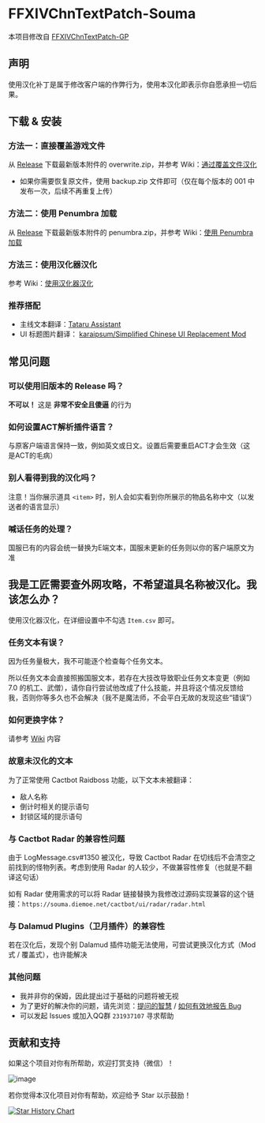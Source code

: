 # FFXIVChnTextPatch-Souma

本项目修改自 [FFXIVChnTextPatch-GP](https://github.com/GpointChen/FFXIVChnTextPatch-GP)

## 声明

使用汉化补丁是属于修改客户端的作弊行为，使用本汉化即表示你自愿承担一切后果。

## 下载 & 安装

### 方法一：直接覆盖游戏文件

从 [Release](https://github.com/Souma-Sumire/FFXIVChnTextPatch-Souma/releases/) 下载最新版本附件的 overwrite.zip，并参考  Wiki：[通过覆盖文件汉化](https://github.com/Souma-Sumire/FFXIVChnTextPatch-Souma/wiki/%E9%80%9A%E8%BF%87%E8%A6%86%E7%9B%96%E6%96%87%E4%BB%B6%E6%B1%89%E5%8C%96)

- 如果你需要恢复原文件，使用 backup.zip 文件即可（仅在每个版本的 001 中发布一次，后续不再重复上传）

### 方法二：使用 Penumbra 加载

从 [Release](https://github.com/Souma-Sumire/FFXIVChnTextPatch-Souma/releases/) 下载最新版本附件的 penumbra.zip，并参考 Wiki：[使用 Penumbra 加载](https://github.com/Souma-Sumire/FFXIVChnTextPatch-Souma/wiki/4%BD%BF%E7%94%A8-Penumbra-%E5%8A%A0%E8%BD%BD)

### 方法三：使用汉化器汉化

参考 Wiki：[使用汉化器汉化](https://github.com/Souma-Sumire/FFXIVChnTextPatch-Souma/wiki/%E4%BD%BF%E7%94%A8%E6%B1%89%E5%8C%96%E5%99%A8%E6%B1%89%E5%8C%96)

### 推荐搭配

- 主线文本翻译：[Tataru Assistant](https://home.gamer.com.tw/artwork.php?sn=5323128)
- UI 标题图片翻译： [karaipsum/Simplified Chinese UI Replacement Mod](https://www.nexusmods.com/finalfantasy14/mods/2048)

## 常见问题

### 可以使用旧版本的 Release 吗？

**不可以！** 这是 **非常不安全且傻逼** 的行为

### 如何设置ACT解析插件语言？

与原客户端语言保持一致，例如英文或日文。设置后需要重启ACT才会生效（这是ACT的毛病）

### 别人看得到我的汉化吗？

注意！当你展示道具 `<item>` 时，别人会如实看到你所展示的物品名称中文（以发送者的语言显示）

### 喊话任务的处理？

国服已有的内容会统一替换为E端文本，国服未更新的任务则以你的客户端原文为准

## 我是工匠需要查外网攻略，不希望道具名称被汉化。我该怎么办？

使用汉化器汉化，在详细设置中不勾选 `Item.csv` 即可。

### 任务文本有误？

因为任务量极大，我不可能逐个检查每个任务文本。

所以任务文本会直接照搬国服文本，若存在大技改导致职业任务文本变更（例如 7.0 的机工、武僧），请你自行尝试他改成了什么技能，并且将这个情况反馈给我，否则你等多久也不会解决（我不是魔法师，不会平白无故的发现这些“错误”）

### 如何更换字体？

请参考 [Wiki](https://github.com/Souma-Sumire/FFXIVChnTextPatch-Souma/wiki/%E8%87%AA%E5%88%B6%E6%B8%B8%E6%88%8F%E5%AD%97%E4%BD%93) 内容

### 故意未汉化的文本

为了正常使用 Cactbot Raidboss 功能，以下文本未被翻译：

- 敌人名称
- 倒计时相关的提示语句
- 封锁区域的提示语句

### 与 Cactbot Radar 的兼容性问题

由于 LogMessage.csv#1350 被汉化，导致 Cactbot Radar 在切线后不会清空之前找到的怪物列表。考虑到使用 Radar 的人较少，不做兼容性修复（也就是不翻译这句话）

如有 Radar 使用需求的可以将 Radar 链接替换为我修改过源码实现兼容的这个链接：`https://souma.diemoe.net/cactbot/ui/radar/radar.html`

### 与 Dalamud Plugins（卫月插件）的兼容性

若在汉化后，发现个别 Dalamud 插件功能无法使用，可尝试更换汉化方式（Mod 式 / 覆盖式），也许能解决

### 其他问题

- 我并非你的保姆，因此提出过于基础的问题将被无视
- 为了更好的解决你的问题，请先浏览：[提问的智慧](https://github.com/ryanhanwu/How-To-Ask-Questions-The-Smart-Way/blob/main/README-zh_CN.md) / [如何有效地报告 Bug](https://www.chiark.greenend.org.uk/~sgtatham/bugs-cn.html)
- 可以发起 Issues 或加入QQ群 `231937107` 寻求帮助

## 贡献和支持

如果这个项目对你有所帮助，欢迎打赏支持（微信）！

![image](https://github.com/Souma-Sumire/FFXIVChnTextPatch-Souma/assets/33572696/1fec3974-0b6d-43df-9afc-2d760c33f9b5)

若你觉得本汉化项目对你有帮助，欢迎给予 Star 以示鼓励！

[![Star History Chart](https://api.star-history.com/svg?repos=Souma-Sumire/FFXIVChnTextPatch-Souma&type=Timeline)](https://star-history.com/#Souma-Sumire/FFXIVChnTextPatch-Souma&Timeline)

